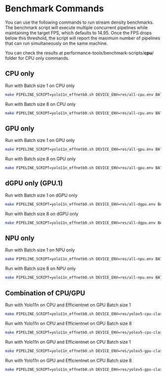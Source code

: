 # Benchmark Commands

You can use the following commands to run stream density benchmarks. The benchmark script will execute multiple concurrent pipelines while maintaining the target FPS, which defaults to 14.95. Once the FPS drops below this threshold, the script will report the maximum number of pipelines that can run simultaneously on the same machine.

You can check the results at performance-tools/benchmark-scripts/**cpu**/ folder for CPU only commands.

## CPU only

Run with Batch size 1 on CPU only

```bash
make PIPELINE_SCRIPT=yolo11n_effnetb0.sh DEVICE_ENV=res/all-cpu.env BATCH_SIZE_CLASSIFY=1 BATCH_SIZE_DETECT=1 RESULTS_DIR=cpu benchmark-stream-density
```

Run with Batch size 8 on CPU only

```bash
make PIPELINE_SCRIPT=yolo11n_effnetb0.sh DEVICE_ENV=res/all-cpu.env BATCH_SIZE_CLASSIFY=8 BATCH_SIZE_DETECT=8 RESULTS_DIR=cpubatch8 benchmark-stream-density
```

## GPU only

Run with Batch size 1 on GPU only

```bash
make PIPELINE_SCRIPT=yolo11n_effnetb0.sh DEVICE_ENV=res/all-gpu.env BATCH_SIZE_CLASSIFY=1 BATCH_SIZE_DETECT=1 RESULTS_DIR=gpu benchmark-stream-density 
```

Run with Batch size 8 on GPU only

```bash
make PIPELINE_SCRIPT=yolo11n_effnetb0.sh DEVICE_ENV=res/all-gpu.env BATCH_SIZE_CLASSIFY=8 BATCH_SIZE_DETECT=8 RESULTS_DIR=gpubatch8 benchmark-stream-density 
```

## dGPU only (GPU.1)

Run with Batch size 1 on dGPU only

```bash
make PIPELINE_SCRIPT=yolo11n_effnetb0.sh DEVICE_ENV=res/all-dgpu.env BATCH_SIZE_CLASSIFY=1 BATCH_SIZE_DETECT=1 RESULTS_DIR=dgpu benchmark-stream-density 
```

Run with Batch size 8 on dGPU only

```bash
make PIPELINE_SCRIPT=yolo11n_effnetb0.sh DEVICE_ENV=res/all-dgpu.env BATCH_SIZE_CLASSIFY=8 BATCH_SIZE_DETECT=8 RESULTS_DIR=dgpubatch8 benchmark-stream-density 
```

## NPU only

Run with Batch size 1 on NPU only

```bash
make PIPELINE_SCRIPT=yolo11n_effnetb0.sh DEVICE_ENV=res/all-npu.env BATCH_SIZE_CLASSIFY=1 BATCH_SIZE_DETECT=1 RESULTS_DIR=npu benchmark-stream-density 
```

Run with Batch size 8 on NPU only

```bash
make PIPELINE_SCRIPT=yolo11n_effnetb0.sh DEVICE_ENV=res/all-npu.env BATCH_SIZE_CLASSIFY=8 BATCH_SIZE_DETECT=8 RESULTS_DIR=npubatch8 benchmark-stream-density 
```

## Combination of CPU/GPU

Run with Yolo11n on CPU and Efficientnet on GPU Batch size 1

```bash
make PIPELINE_SCRIPT=yolo11n_effnetb0.sh DEVICE_ENV=res/yolov5-cpu-class-gpu.env BATCH_SIZE_CLASSIFY=1 BATCH_SIZE_DETECT=1 RESULTS_DIR=yolocpuclassgpu benchmark-stream-density 
```

Run with Yolo11n on CPU and Efficientnet on GPU Batch size 8

```bash
make PIPELINE_SCRIPT=yolo11n_effnetb0.sh DEVICE_ENV=res/yolov5-cpu-class-gpu.env BATCH_SIZE_CLASSIFY=8 BATCH_SIZE_DETECT=8 RESULTS_DIR=yolocpuclassgpubatch8 benchmark-stream-density 
```

Run with Yolo11n on GPU and Efficientnet on CPU Batch size 1

```bash
make PIPELINE_SCRIPT=yolo11n_effnetb0.sh DEVICE_ENV=res/yolov5-gpu-class-cpu.env BATCH_SIZE_CLASSIFY=1 BATCH_SIZE_DETECT=1 RESULTS_DIR=yologpuclasscpu benchmark-stream-density 
```

Run with Yolo11n on GPU and Efficientnet on CPU Batch size 8

```bash
make PIPELINE_SCRIPT=yolo11n_effnetb0.sh DEVICE_ENV=res/yolov5-gpu-class-cpu.env BATCH_SIZE_CLASSIFY=8 BATCH_SIZE_DETECT=8 RESULTS_DIR=yologpuclasscpubatch8 benchmark-stream-density 
```
